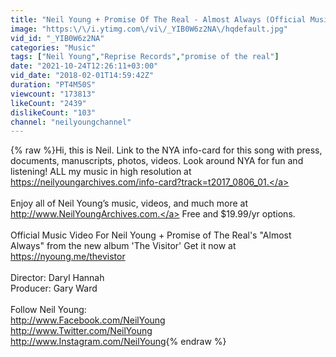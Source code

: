 ```yaml
---
title: "Neil Young + Promise Of The Real - Almost Always (Official Music Video)"
image: "https:\/\/i.ytimg.com\/vi\/_YIB0W6z2NA\/hqdefault.jpg"
vid_id: "_YIB0W6z2NA"
categories: "Music"
tags: ["Neil Young","Reprise Records","promise of the real"]
date: "2021-10-24T12:26:11+03:00"
vid_date: "2018-02-01T14:59:42Z"
duration: "PT4M50S"
viewcount: "173813"
likeCount: "2439"
dislikeCount: "103"
channel: "neilyoungchannel"
---
```

{% raw %}Hi, this is Neil. Link to the NYA info-card for this song with press, documents, manuscripts, photos, videos. Look around NYA for fun and listening! ALL my music in high resolution at <a rel="nofollow" target="blank" href="https://neilyoungarchives.com/info-card?track=t2017_0806_01.">https://neilyoungarchives.com/info-card?track=t2017_0806_01.</a><br /><br />Enjoy all of Neil Young’s music, videos, and much more at <a rel="nofollow" target="blank" href="http://www.NeilYoungArchives.com.">http://www.NeilYoungArchives.com.</a> Free and $19.99/yr options.<br /><br />Official Music Video For Neil Young + Promise of The Real's &quot;Almost Always&quot; from the new album 'The Visitor' Get it now at <a rel="nofollow" target="blank" href="https://nyoung.me/thevistor">https://nyoung.me/thevistor</a><br /><br />Director: Daryl Hannah<br />Producer: Gary Ward<br /><br />Follow Neil Young:<br /><a rel="nofollow" target="blank" href="http://www.Facebook.com/NeilYoung">http://www.Facebook.com/NeilYoung</a><br /><a rel="nofollow" target="blank" href="http://www.Twitter.com/NeilYoung">http://www.Twitter.com/NeilYoung</a><br /><a rel="nofollow" target="blank" href="http://www.Instagram.com/NeilYoung">http://www.Instagram.com/NeilYoung</a>{% endraw %}
